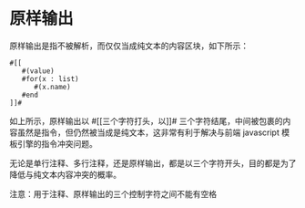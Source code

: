 # 原样输出

原样输出是指不被解析，而仅仅当成纯文本的内容区块，如下所示：

```
#[[
   #(value)
   #for(x : list)
      #(x.name)
   #end
]]#
```

如上所示，原样输出以 #[[三个字符打头，以]]# 三个字符结尾，中间被包裹的内容虽然是指令，但仍然被当成是纯文本，这非常有利于解决与前端 javascript 模板引擎的指令冲突问题。

无论是单行注释、多行注释，还是原样输出，都是以三个字符开头，目的都是为了降低与纯文本内容冲突的概率。

注意：用于注释、原样输出的三个控制字符之间不能有空格
